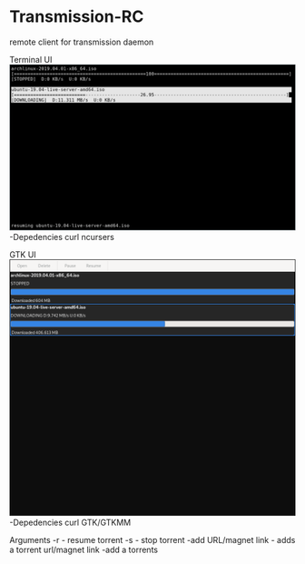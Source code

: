 # Transmission-RC
remote client for transmission daemon

Terminal UI
![alt text](https://github.com/TylerOrcutt/Transmission-RC/blob/master/screens/terminal.png)
 -Depedencies 
  curl
  ncursers
  

GTK UI
![alt text](https://github.com/TylerOrcutt/Transmission-RC/blob/master/screens/gtk.png)
 -Depedencies 
  curl
  GTK/GTKMM
  
  
Arguments
-r <torrentID> - resume torrent
-s <torrentID> - stop torrent
-add URL/magnet link - adds a torrent
url/magnet link -add a torrents 
 
